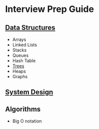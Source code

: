 # Interview Prep Guide

## [Data Structures](https://github.com/dukhniav/prep/blob/master/data-structures/data-structures.md#data-structures-interview)
- Arrays
- Linked Lists
- Stacks
- Queues
- Hash Table
- [Trees](https://github.com/dukhniav/prep/blob/master/data-structures/tree.md)
- Heaps
- Graphs

## [System Design](https://github.com/dukhniav/prep/blob/master/system-design/system-design.md#systems-design-interview)

## Algorithms
- Big O notation

